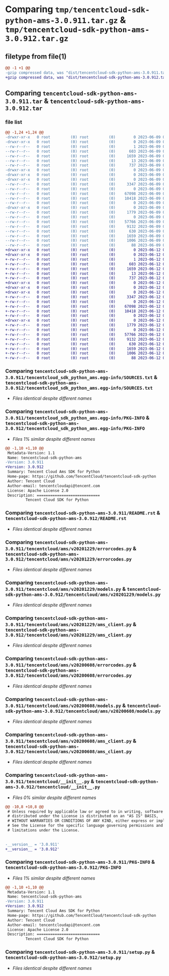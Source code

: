 # Comparing `tmp/tencentcloud-sdk-python-ams-3.0.911.tar.gz` & `tmp/tencentcloud-sdk-python-ams-3.0.912.tar.gz`

## filetype from file(1)

```diff
@@ -1 +1 @@
-gzip compressed data, was "dist/tencentcloud-sdk-python-ams-3.0.911.tar", last modified: Fri Jun  9 02:11:04 2023, max compression
+gzip compressed data, was "dist/tencentcloud-sdk-python-ams-3.0.912.tar", last modified: Mon Jun 12 02:55:34 2023, max compression
```

## Comparing `tencentcloud-sdk-python-ams-3.0.911.tar` & `tencentcloud-sdk-python-ams-3.0.912.tar`

### file list

```diff
@@ -1,24 +1,24 @@
-drwxr-xr-x   0 root         (0) root         (0)        0 2023-06-09 02:11:04.000000 tencentcloud-sdk-python-ams-3.0.911/
-drwxr-xr-x   0 root         (0) root         (0)        0 2023-06-09 02:11:04.000000 tencentcloud-sdk-python-ams-3.0.911/tencentcloud_sdk_python_ams.egg-info/
--rw-r--r--   0 root         (0) root         (0)        1 2023-06-09 02:11:04.000000 tencentcloud-sdk-python-ams-3.0.911/tencentcloud_sdk_python_ams.egg-info/dependency_links.txt
--rw-r--r--   0 root         (0) root         (0)      603 2023-06-09 02:11:04.000000 tencentcloud-sdk-python-ams-3.0.911/tencentcloud_sdk_python_ams.egg-info/SOURCES.txt
--rw-r--r--   0 root         (0) root         (0)     1659 2023-06-09 02:11:04.000000 tencentcloud-sdk-python-ams-3.0.911/tencentcloud_sdk_python_ams.egg-info/PKG-INFO
--rw-r--r--   0 root         (0) root         (0)       13 2023-06-09 02:11:04.000000 tencentcloud-sdk-python-ams-3.0.911/tencentcloud_sdk_python_ams.egg-info/top_level.txt
--rw-r--r--   0 root         (0) root         (0)      737 2023-06-09 02:11:03.000000 tencentcloud-sdk-python-ams-3.0.911/README.rst
-drwxr-xr-x   0 root         (0) root         (0)        0 2023-06-09 02:11:04.000000 tencentcloud-sdk-python-ams-3.0.911/tencentcloud/
-drwxr-xr-x   0 root         (0) root         (0)        0 2023-06-09 02:11:04.000000 tencentcloud-sdk-python-ams-3.0.911/tencentcloud/ams/
-drwxr-xr-x   0 root         (0) root         (0)        0 2023-06-09 02:11:04.000000 tencentcloud-sdk-python-ams-3.0.911/tencentcloud/ams/v20201229/
--rw-r--r--   0 root         (0) root         (0)     3347 2023-06-09 02:11:03.000000 tencentcloud-sdk-python-ams-3.0.911/tencentcloud/ams/v20201229/errorcodes.py
--rw-r--r--   0 root         (0) root         (0)        0 2023-06-09 02:11:03.000000 tencentcloud-sdk-python-ams-3.0.911/tencentcloud/ams/v20201229/__init__.py
--rw-r--r--   0 root         (0) root         (0)    67098 2023-06-09 02:11:03.000000 tencentcloud-sdk-python-ams-3.0.911/tencentcloud/ams/v20201229/models.py
--rw-r--r--   0 root         (0) root         (0)    10418 2023-06-09 02:11:03.000000 tencentcloud-sdk-python-ams-3.0.911/tencentcloud/ams/v20201229/ams_client.py
--rw-r--r--   0 root         (0) root         (0)        0 2023-06-09 02:11:03.000000 tencentcloud-sdk-python-ams-3.0.911/tencentcloud/ams/__init__.py
-drwxr-xr-x   0 root         (0) root         (0)        0 2023-06-09 02:11:04.000000 tencentcloud-sdk-python-ams-3.0.911/tencentcloud/ams/v20200608/
--rw-r--r--   0 root         (0) root         (0)     1779 2023-06-09 02:11:03.000000 tencentcloud-sdk-python-ams-3.0.911/tencentcloud/ams/v20200608/errorcodes.py
--rw-r--r--   0 root         (0) root         (0)        0 2023-06-09 02:11:03.000000 tencentcloud-sdk-python-ams-3.0.911/tencentcloud/ams/v20200608/__init__.py
--rw-r--r--   0 root         (0) root         (0)    57766 2023-06-09 02:11:03.000000 tencentcloud-sdk-python-ams-3.0.911/tencentcloud/ams/v20200608/models.py
--rw-r--r--   0 root         (0) root         (0)     9132 2023-06-09 02:11:03.000000 tencentcloud-sdk-python-ams-3.0.911/tencentcloud/ams/v20200608/ams_client.py
--rw-r--r--   0 root         (0) root         (0)      630 2023-06-09 02:11:03.000000 tencentcloud-sdk-python-ams-3.0.911/tencentcloud/__init__.py
--rw-r--r--   0 root         (0) root         (0)     1659 2023-06-09 02:11:04.000000 tencentcloud-sdk-python-ams-3.0.911/PKG-INFO
--rw-r--r--   0 root         (0) root         (0)     1006 2023-06-09 02:11:03.000000 tencentcloud-sdk-python-ams-3.0.911/setup.py
--rw-r--r--   0 root         (0) root         (0)       88 2023-06-09 02:11:04.000000 tencentcloud-sdk-python-ams-3.0.911/setup.cfg
+drwxr-xr-x   0 root         (0) root         (0)        0 2023-06-12 02:55:34.000000 tencentcloud-sdk-python-ams-3.0.912/
+drwxr-xr-x   0 root         (0) root         (0)        0 2023-06-12 02:55:34.000000 tencentcloud-sdk-python-ams-3.0.912/tencentcloud_sdk_python_ams.egg-info/
+-rw-r--r--   0 root         (0) root         (0)        1 2023-06-12 02:55:34.000000 tencentcloud-sdk-python-ams-3.0.912/tencentcloud_sdk_python_ams.egg-info/dependency_links.txt
+-rw-r--r--   0 root         (0) root         (0)      603 2023-06-12 02:55:34.000000 tencentcloud-sdk-python-ams-3.0.912/tencentcloud_sdk_python_ams.egg-info/SOURCES.txt
+-rw-r--r--   0 root         (0) root         (0)     1659 2023-06-12 02:55:34.000000 tencentcloud-sdk-python-ams-3.0.912/tencentcloud_sdk_python_ams.egg-info/PKG-INFO
+-rw-r--r--   0 root         (0) root         (0)       13 2023-06-12 02:55:34.000000 tencentcloud-sdk-python-ams-3.0.912/tencentcloud_sdk_python_ams.egg-info/top_level.txt
+-rw-r--r--   0 root         (0) root         (0)      737 2023-06-12 02:55:34.000000 tencentcloud-sdk-python-ams-3.0.912/README.rst
+drwxr-xr-x   0 root         (0) root         (0)        0 2023-06-12 02:55:34.000000 tencentcloud-sdk-python-ams-3.0.912/tencentcloud/
+drwxr-xr-x   0 root         (0) root         (0)        0 2023-06-12 02:55:34.000000 tencentcloud-sdk-python-ams-3.0.912/tencentcloud/ams/
+drwxr-xr-x   0 root         (0) root         (0)        0 2023-06-12 02:55:34.000000 tencentcloud-sdk-python-ams-3.0.912/tencentcloud/ams/v20201229/
+-rw-r--r--   0 root         (0) root         (0)     3347 2023-06-12 02:55:34.000000 tencentcloud-sdk-python-ams-3.0.912/tencentcloud/ams/v20201229/errorcodes.py
+-rw-r--r--   0 root         (0) root         (0)        0 2023-06-12 02:55:34.000000 tencentcloud-sdk-python-ams-3.0.912/tencentcloud/ams/v20201229/__init__.py
+-rw-r--r--   0 root         (0) root         (0)    67098 2023-06-12 02:55:34.000000 tencentcloud-sdk-python-ams-3.0.912/tencentcloud/ams/v20201229/models.py
+-rw-r--r--   0 root         (0) root         (0)    10418 2023-06-12 02:55:34.000000 tencentcloud-sdk-python-ams-3.0.912/tencentcloud/ams/v20201229/ams_client.py
+-rw-r--r--   0 root         (0) root         (0)        0 2023-06-12 02:55:34.000000 tencentcloud-sdk-python-ams-3.0.912/tencentcloud/ams/__init__.py
+drwxr-xr-x   0 root         (0) root         (0)        0 2023-06-12 02:55:34.000000 tencentcloud-sdk-python-ams-3.0.912/tencentcloud/ams/v20200608/
+-rw-r--r--   0 root         (0) root         (0)     1779 2023-06-12 02:55:34.000000 tencentcloud-sdk-python-ams-3.0.912/tencentcloud/ams/v20200608/errorcodes.py
+-rw-r--r--   0 root         (0) root         (0)        0 2023-06-12 02:55:34.000000 tencentcloud-sdk-python-ams-3.0.912/tencentcloud/ams/v20200608/__init__.py
+-rw-r--r--   0 root         (0) root         (0)    57766 2023-06-12 02:55:34.000000 tencentcloud-sdk-python-ams-3.0.912/tencentcloud/ams/v20200608/models.py
+-rw-r--r--   0 root         (0) root         (0)     9132 2023-06-12 02:55:34.000000 tencentcloud-sdk-python-ams-3.0.912/tencentcloud/ams/v20200608/ams_client.py
+-rw-r--r--   0 root         (0) root         (0)      630 2023-06-12 02:55:34.000000 tencentcloud-sdk-python-ams-3.0.912/tencentcloud/__init__.py
+-rw-r--r--   0 root         (0) root         (0)     1659 2023-06-12 02:55:34.000000 tencentcloud-sdk-python-ams-3.0.912/PKG-INFO
+-rw-r--r--   0 root         (0) root         (0)     1006 2023-06-12 02:55:34.000000 tencentcloud-sdk-python-ams-3.0.912/setup.py
+-rw-r--r--   0 root         (0) root         (0)       88 2023-06-12 02:55:34.000000 tencentcloud-sdk-python-ams-3.0.912/setup.cfg
```

### Comparing `tencentcloud-sdk-python-ams-3.0.911/tencentcloud_sdk_python_ams.egg-info/SOURCES.txt` & `tencentcloud-sdk-python-ams-3.0.912/tencentcloud_sdk_python_ams.egg-info/SOURCES.txt`

 * *Files identical despite different names*

### Comparing `tencentcloud-sdk-python-ams-3.0.911/tencentcloud_sdk_python_ams.egg-info/PKG-INFO` & `tencentcloud-sdk-python-ams-3.0.912/tencentcloud_sdk_python_ams.egg-info/PKG-INFO`

 * *Files 1% similar despite different names*

```diff
@@ -1,10 +1,10 @@
 Metadata-Version: 1.1
 Name: tencentcloud-sdk-python-ams
-Version: 3.0.911
+Version: 3.0.912
 Summary: Tencent Cloud Ams SDK for Python
 Home-page: https://github.com/TencentCloud/tencentcloud-sdk-python
 Author: Tencent Cloud
 Author-email: tencentcloudapi@tencent.com
 License: Apache License 2.0
 Description: ============================
         Tencent Cloud SDK for Python
```

### Comparing `tencentcloud-sdk-python-ams-3.0.911/README.rst` & `tencentcloud-sdk-python-ams-3.0.912/README.rst`

 * *Files identical despite different names*

### Comparing `tencentcloud-sdk-python-ams-3.0.911/tencentcloud/ams/v20201229/errorcodes.py` & `tencentcloud-sdk-python-ams-3.0.912/tencentcloud/ams/v20201229/errorcodes.py`

 * *Files identical despite different names*

### Comparing `tencentcloud-sdk-python-ams-3.0.911/tencentcloud/ams/v20201229/models.py` & `tencentcloud-sdk-python-ams-3.0.912/tencentcloud/ams/v20201229/models.py`

 * *Files identical despite different names*

### Comparing `tencentcloud-sdk-python-ams-3.0.911/tencentcloud/ams/v20201229/ams_client.py` & `tencentcloud-sdk-python-ams-3.0.912/tencentcloud/ams/v20201229/ams_client.py`

 * *Files identical despite different names*

### Comparing `tencentcloud-sdk-python-ams-3.0.911/tencentcloud/ams/v20200608/errorcodes.py` & `tencentcloud-sdk-python-ams-3.0.912/tencentcloud/ams/v20200608/errorcodes.py`

 * *Files identical despite different names*

### Comparing `tencentcloud-sdk-python-ams-3.0.911/tencentcloud/ams/v20200608/models.py` & `tencentcloud-sdk-python-ams-3.0.912/tencentcloud/ams/v20200608/models.py`

 * *Files identical despite different names*

### Comparing `tencentcloud-sdk-python-ams-3.0.911/tencentcloud/ams/v20200608/ams_client.py` & `tencentcloud-sdk-python-ams-3.0.912/tencentcloud/ams/v20200608/ams_client.py`

 * *Files identical despite different names*

### Comparing `tencentcloud-sdk-python-ams-3.0.911/tencentcloud/__init__.py` & `tencentcloud-sdk-python-ams-3.0.912/tencentcloud/__init__.py`

 * *Files 0% similar despite different names*

```diff
@@ -10,8 +10,8 @@
 # Unless required by applicable law or agreed to in writing, software
 # distributed under the License is distributed on an "AS IS" BASIS,
 # WITHOUT WARRANTIES OR CONDITIONS OF ANY KIND, either express or implied.
 # See the License for the specific language governing permissions and
 # limitations under the License.
 
 
-__version__ = '3.0.911'
+__version__ = '3.0.912'
```

### Comparing `tencentcloud-sdk-python-ams-3.0.911/PKG-INFO` & `tencentcloud-sdk-python-ams-3.0.912/PKG-INFO`

 * *Files 1% similar despite different names*

```diff
@@ -1,10 +1,10 @@
 Metadata-Version: 1.1
 Name: tencentcloud-sdk-python-ams
-Version: 3.0.911
+Version: 3.0.912
 Summary: Tencent Cloud Ams SDK for Python
 Home-page: https://github.com/TencentCloud/tencentcloud-sdk-python
 Author: Tencent Cloud
 Author-email: tencentcloudapi@tencent.com
 License: Apache License 2.0
 Description: ============================
         Tencent Cloud SDK for Python
```

### Comparing `tencentcloud-sdk-python-ams-3.0.911/setup.py` & `tencentcloud-sdk-python-ams-3.0.912/setup.py`

 * *Files identical despite different names*

